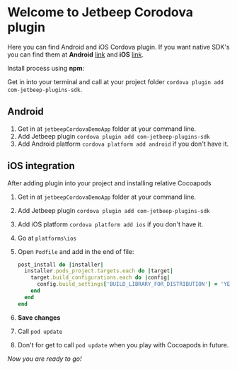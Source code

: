 # Welcome to Jetbeep Corodova plugin

Here you can find Android and iOS Cordova plugin. If you want native SDK's you can find them at **Android** [link](https://github.com/jetbeep/android-sdk) and **iOS** [link](https://github.com/jetbeep/ios-sdk).

Install process using **npm**:

Get in into your terminal and call at your project folder `cordova plugin add com-jetbeep-plugins-sdk`.

## Android

1. Get in at `jetbeepCordovaDemoApp` folder at your command line.
2. Add Jetbeep plugin `cordova plugin add com-jetbeep-plugins-sdk`
3. Add Android platform `cordova platform add android` if you don't have it.

## iOS integration

After adding plugin into your project and installing relative Cocoapods

1. Get in at `jetbeepCordovaDemoApp` folder at your command line.
2. Add Jetbeep plugin `cordova plugin add com-jetbeep-plugins-sdk`
3. Add iOS platform `cordova platform add ios` if you don't have it.
4. Go at `platforms\ios`
5. Open `Podfile` and add in the end of file:

   ```ruby
   post_install do |installer|
     installer.pods_project.targets.each do |target|
       target.build_configurations.each do |config|
         config.build_settings['BUILD_LIBRARY_FOR_DISTRIBUTION'] = 'YES'
       end
     end
   end
   ```

6. **Save changes**
7. Call `pod update`
8. Don't for get to call `pod update` when you play with Cocoapods in future.

_Now you are ready to go!_